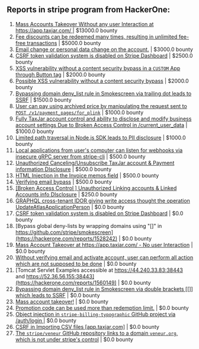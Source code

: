 ## Reports in stripe program from HackerOne:
1. [Mass Accounts Takeover Without any user Interaction  at https://app.taxjar.com/ ](https://hackerone.com/reports/1685970) | $13000.0 bounty
2. [Fee discounts can be redeemed many times, resulting in unlimited fee-free transactions](https://hackerone.com/reports/1849626) | $5000.0 bounty
3. [Email change or personal data change on the account.](https://hackerone.com/reports/1250037) | $3000.0 bounty
4. [CSRF token validation system is disabled on Stripe Dashboard](https://hackerone.com/reports/1493437) | $2500.0 bounty
5. [XSS vulnerability without a content security bypass in a `CUSTOM` App through Button tag](https://hackerone.com/reports/1823216) | $2000.0 bounty
6. [Possible XSS vulnerability without a content security bypass](https://hackerone.com/reports/1804177) | $2000.0 bounty
7. [Bypassing domain deny_list rule in Smokescreen via trailing dot leads to SSRF](https://hackerone.com/reports/1410214) | $1500.0 bounty
8. [User can pay using archived price by manipulating the request sent to `POST /v1/payment_pages/for_plink`](https://hackerone.com/reports/1328278) | $1000.0 bounty
9. [Fully TaxJar account control and ability to disclose and modify business account settings Due to Broken Access Control in /current_user_data](https://hackerone.com/reports/1677541) | $1000.0 bounty
10. [Limited path traversal in Node.js SDK leads to PII disclosure](https://hackerone.com/reports/1575014) | $1000.0 bounty
11. [Local applications from user's computer can listen for webhooks via insecure gRPC server from stripe-cli](https://hackerone.com/reports/1369191) | $500.0 bounty
12. [Unauthorized Canceling/Unsubscribe TaxJar account & Payment information DIsclosure](https://hackerone.com/reports/1679124) | $500.0 bounty
13. [HTML Injection in the Invoice memos field](https://hackerone.com/reports/1257767) | $500.0 bounty
14. [Verifying email bypass](https://hackerone.com/reports/1121896) | $500.0 bounty
15. [[Broken Access Control ] Unauthorized Linking accounts & Linked Accounts info DIsclosure](https://hackerone.com/reports/1672614) | $250.0 bounty
16. [GRAPHQL cross-tenant IDOR giving write access thought the operation UpdateAtlasApplicationPerson](https://hackerone.com/reports/1066203) | $0.0 bounty
17. [CSRF token validation system is disabled on Stripe Dashboard](https://hackerone.com/reports/1483327) | $0.0 bounty
18. [Bypass global deny-lists by wrapping domains using "[]" in https://github.com/stripe/smokescreen](https://hackerone.com/reports/1528242) | $0.0 bounty
19. [Mass Account Takeover at https://app.taxjar.com/ - No user Interaction](https://hackerone.com/reports/1581240) | $0.0 bounty
20. [Without verifying email and activate account, user can perform all action which are not supposed to be done](https://hackerone.com/reports/1272305) | $0.0 bounty
21. [Tomcat Servlet Examples accessible at https://44.240.33.83:38443 and https://52.36.56.155:38443](https://hackerone.com/reports/1560149) | $0.0 bounty
22. [Bypassing domain deny_list rule in Smokescreen via double brackets [[]] which leads to SSRF](https://hackerone.com/reports/1580495) | $0.0 bounty
23. [Mass account takeover!](https://hackerone.com/reports/1634165) | $0.0 bounty
24. [Promotion code can be used more than redemption limit.](https://hackerone.com/reports/1717650) | $0.0 bounty
25. [Object injection in `stripe-billing-typographic` GitHub project via /auth/login ](https://hackerone.com/reports/1183335) | $0.0 bounty
26. [CSRF in Importing CSV files [app.taxjar.com]](https://hackerone.com/reports/1637761) | $0.0 bounty
27. [The `stripe/veneur` GitHub repository links to a domain `veneur.org`, which is not under stripe's control](https://hackerone.com/reports/2011298) | $0.0 bounty